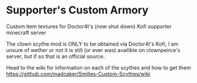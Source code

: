 # Supporter's Custom Armory
 Custom item textures for Doctor4t's (now shut down) Kofi supporter minecraft server


The clown scythe mod is ONLY to be obtained via Doctor4t's Kofi,
I am unsure of wether or not it is still (or ever was) availible on clownpeirce's server, but if so that is an official source.

Head to the wiki for information on each of the scythes and how to get them  
https://github.com/madcaker/Smilies-Custom-Scythes/wiki

